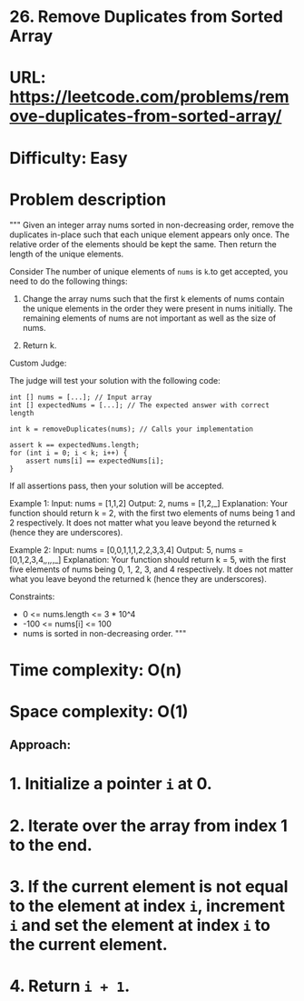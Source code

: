 # 26. Remove Duplicates from Sorted Array
# URL: https://leetcode.com/problems/remove-duplicates-from-sorted-array/
# Difficulty: Easy

# Problem description
"""
Given an integer array nums sorted in non-decreasing order, remove the duplicates in-place such that each unique element appears only once. The relative order of the elements should be kept the same.
Then return the length of the unique elements.

Consider The number of unique elements of `nums` is `k`.to get accepted, you need to do the following things:

1. Change the array nums such that the first k elements of nums contain the unique elements
in the order they were present in nums initially. The remaining elements of nums are not important as well as the size of nums.

2. Return k.

Custom Judge:

The judge will test your solution with the following code:

```
int [] nums = [...]; // Input array
int [] expectedNums = [...]; // The expected answer with correct length

int k = removeDuplicates(nums); // Calls your implementation

assert k == expectedNums.length;
for (int i = 0; i < k; i++) {
    assert nums[i] == expectedNums[i];
}
```

If all assertions pass, then your solution will be accepted.

Example 1:
Input: nums = [1,1,2]
Output: 2, nums = [1,2,_]
Explanation: Your function should return k = 2, with the first two elements of nums being 1 and 2 respectively.
It does not matter what you leave beyond the returned k (hence they are underscores).

Example 2:
Input: nums = [0,0,1,1,1,2,2,3,3,4]
Output: 5, nums = [0,1,2,3,4,_,_,_,_,_]
Explanation: Your function should return k = 5, with the first five elements of nums being 0, 1, 2, 3, and 4 respectively.
It does not matter what you leave beyond the returned k (hence they are underscores).

Constraints:
- 0 <= nums.length <= 3 * 10^4
- -100 <= nums[i] <= 100
- nums is sorted in non-decreasing order.
"""

# Time complexity: O(n)
# Space complexity: O(1)

## Approach:
# 1. Initialize a pointer `i` at 0.
# 2. Iterate over the array from index 1 to the end.
# 3. If the current element is not equal to the element at index `i`, increment `i` and set the element at index `i` to the current element.
# 4. Return `i + 1`.

